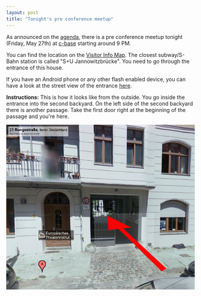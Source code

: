 ```yaml
---
layout: post
title: "Tonight's pre conference meetup"
---
```


As announced on the [agenda](/agenda.html), there is a pre conference meetup tonight (Friday, May 27th) at [c-base](http://www.c-base.org/cv50f/core/impressum.html) starting around 9 PM.

You can find the location on the [Visitor Info Map](http://goo.gl/maps/gwcZ). The closest subway/S-Bahn station is called "S+U Jannowitzbrücke". You need to go through the entrance of this house.

If you have an Android phone or any other flash enabled device, you can have a look at the street view of the entrance [here](http://maps.google.com/maps?hl=en&client=safari&q=rungestrasse+20,+berlin&ie=UTF8&hq=&hnear=Rungestra%C3%9Fe+20,+Mitte+10179+Berlin,+Germany&ll=52.51058,13.422568&spn=0.011427,0.028989&t=h&z=16&layer=c&cbll=52.512244,13.419762&panoid=l53DWWNnm3rLb8bffbNEJA&cbp=12,17.25,,1,2.74).

**Instructions:**
This is how it looks like from the outside. You go inside the entrance into the second backyard. On the left side of the second backyard there is another passage. Take the first door right at the beginning of the passage and you're here.  
  
![c-base entry](/images/c-base-entry.png)
